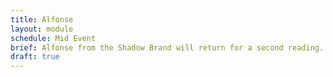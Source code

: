 ```yaml
---
title: Alfonse
layout: module
schedule: Mid Event
brief: Alfonse from the Shadow Brand will return for a second reading.  If the reading goes well, Alfonse pays at least double and leaves happily.  If the reading does not go well, he pays double and plans to send another to show his displeasure.
draft: true 
---
```

